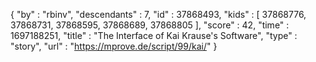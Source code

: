 {
  "by" : "rbinv",
  "descendants" : 7,
  "id" : 37868493,
  "kids" : [ 37868776, 37868731, 37868595, 37868689, 37868805 ],
  "score" : 42,
  "time" : 1697188251,
  "title" : "The Interface of Kai Krause's Software",
  "type" : "story",
  "url" : "https://mprove.de/script/99/kai/"
}
